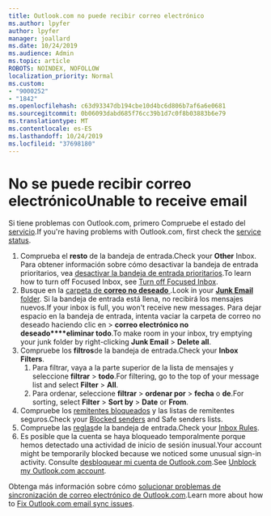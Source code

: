 ```yaml
---
title: Outlook.com no puede recibir correo electrónico
ms.author: lpyfer
author: lpyfer
manager: joallard
ms.date: 10/24/2019
ms.audience: Admin
ms.topic: article
ROBOTS: NOINDEX, NOFOLLOW
localization_priority: Normal
ms.custom:
- "9000252"
- "1842"
ms.openlocfilehash: c63d93347db194cbe10d4bc6d806b7af6a6e0681
ms.sourcegitcommit: 0b06093dabd685f76cc39b1d7c0f8b03883b6e79
ms.translationtype: MT
ms.contentlocale: es-ES
ms.lasthandoff: 10/24/2019
ms.locfileid: "37698180"
---
```

# <a name="unable-to-receive-email"></a><span data-ttu-id="2b41e-102">No se puede recibir correo electrónico</span><span class="sxs-lookup"><span data-stu-id="2b41e-102">Unable to receive email</span></span>

<span data-ttu-id="2b41e-103">Si tiene problemas con Outlook.com, primero Compruebe el estado del [servicio](https://go.microsoft.com/fwlink/p/?linkid=837482).</span><span class="sxs-lookup"><span data-stu-id="2b41e-103">If you're having problems with Outlook.com, first check the [service status](https://go.microsoft.com/fwlink/p/?linkid=837482).</span></span>

1. <span data-ttu-id="2b41e-104">Comprueba el **resto** de la bandeja de entrada.</span><span class="sxs-lookup"><span data-stu-id="2b41e-104">Check your **Other** Inbox.</span></span> <span data-ttu-id="2b41e-105">Para obtener información sobre cómo desactivar la bandeja de entrada prioritarios, vea [desactivar la bandeja de entrada prioritarios](https://support.office.com/article/f714d94d-9e63-4217-9ccb-6cb2986aa1b2).</span><span class="sxs-lookup"><span data-stu-id="2b41e-105">To learn how to turn off Focused Inbox, see [Turn off Focused Inbox](https://support.office.com/article/f714d94d-9e63-4217-9ccb-6cb2986aa1b2).</span></span> 
2. <span data-ttu-id="2b41e-106">Busque en la [carpeta de **correo no deseado** ](https://outlook.live.com/mail/junkemail).</span><span class="sxs-lookup"><span data-stu-id="2b41e-106">Look in your [**Junk Email** folder](https://outlook.live.com/mail/junkemail).</span></span> <span data-ttu-id="2b41e-107">Si la bandeja de entrada está llena, no recibirá los mensajes nuevos.</span><span class="sxs-lookup"><span data-stu-id="2b41e-107">If your inbox is full, you won't receive new messages.</span></span> <span data-ttu-id="2b41e-108">Para dejar espacio en la bandeja de entrada, intenta vaciar la carpeta de correo no deseado haciendo clic en >  **correo electrónico no deseado\*\*\*\*eliminar todo**.</span><span class="sxs-lookup"><span data-stu-id="2b41e-108">To make room in your inbox, try emptying your junk folder by right-clicking **Junk Email** > **Delete all**.</span></span>
3. <span data-ttu-id="2b41e-109">Compruebe los **filtros**de la bandeja de entrada.</span><span class="sxs-lookup"><span data-stu-id="2b41e-109">Check your **Inbox Filters**.</span></span> 
    1. <span data-ttu-id="2b41e-110">Para filtrar, vaya a la parte superior de la lista de mensajes y seleccione **filtrar** > **todo**.</span><span class="sxs-lookup"><span data-stu-id="2b41e-110">For filtering, go to the top of your message list and select **Filter** > **All**.</span></span>
    2. <span data-ttu-id="2b41e-111">Para ordenar, seleccione **filtrar** > **ordenar por** > **fecha** o **de**.</span><span class="sxs-lookup"><span data-stu-id="2b41e-111">For sorting, select **Filter** > **Sort by** > **Date** or **From**.</span></span>
4. <span data-ttu-id="2b41e-112">Compruebe los [remitentes bloqueados](https://outlook.live.com/mail/options/mail/junkEmail) y las listas de remitentes seguros.</span><span class="sxs-lookup"><span data-stu-id="2b41e-112">Check your [Blocked senders](https://outlook.live.com/mail/options/mail/junkEmail) and Safe senders lists.</span></span>
5. <span data-ttu-id="2b41e-113">Compruebe las [reglas](https://outlook.live.com/mail/options/mail/rules)de la bandeja de entrada.</span><span class="sxs-lookup"><span data-stu-id="2b41e-113">Check your [Inbox Rules](https://outlook.live.com/mail/options/mail/rules).</span></span>
6. <span data-ttu-id="2b41e-114">Es posible que la cuenta se haya bloqueado temporalmente porque hemos detectado una actividad de inicio de sesión inusual.</span><span class="sxs-lookup"><span data-stu-id="2b41e-114">Your account might be temporarily blocked because we noticed some unusual sign-in activity.</span></span> <span data-ttu-id="2b41e-115">Consulte [desbloquear mi cuenta de Outlook.com](https://support.office.com/article/f4ad2701-d166-4d8b-8a6a-9af2a1f8a4c4).</span><span class="sxs-lookup"><span data-stu-id="2b41e-115">See [Unblock my Outlook.com account](https://support.office.com/article/f4ad2701-d166-4d8b-8a6a-9af2a1f8a4c4).</span></span>

<span data-ttu-id="2b41e-116">Obtenga más información sobre cómo [solucionar problemas de sincronización de correo electrónico de Outlook.com](https://support.office.com/article/d39e3341-8d79-4bf1-b3c7-ded602233642).</span><span class="sxs-lookup"><span data-stu-id="2b41e-116">Learn more about how to [Fix Outlook.com email sync issues](https://support.office.com/article/d39e3341-8d79-4bf1-b3c7-ded602233642).</span></span>